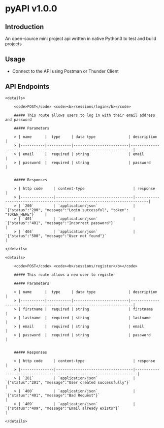 # pyAPI v1.0.0

## Introduction

An open-source mini project api written in native Python3 to test and build projects

## Usage

* Connect to the API using Postman or Thunder Client

## API Endpoints

    <details>

        <code>POST</code> <code><b>/sessions/login</b></code>

        ##### This route allows users to log in with their email address and password

        ##### Parameters

        > | name      |  type     | data type               | description                                                           |
        > |-----------|-----------|-------------------------|-----------------------------------------------------------------------|
        > | email     |  required | string                  | email                                                                 |
        > | password  |  required | string                  | password                                                              |


        ##### Responses

        > | http code     | content-type                      | response                                                                   |
        > |---------------|-----------------------------------|----------------------------------------------------------------------------|
        > | `200`         | `application/json`                | `{"status":"200", "message":"Login successful", "token": "TOKEN_HERE"}`    |
        > | `401`         | `application/json`                | `{"status":"401", "message":"Incorrect password"}`                         |
        > | `404`         | `application/json`                | `{"status":"500", "message":"User not found"}`                             |

    </details>

    <details>

        <code>POST</code> <code><b>/sessions/register</b></code>

        ##### This route allows a new user to register

        ##### Parameters

        > | name      |  type     | data type               | description                                                           |
        > |-----------|-----------|-------------------------|-----------------------------------------------------------------------|
        > | firstname |  required | string                  | firstname                                                             |
        > | lastname  |  required | string                  | lastname                                                              |
        > | email     |  required | string                  | email                                                                 |
        > | password  |  required | string                  | password                                                              |


        ##### Responses

        > | http code     | content-type                      | response                                                              |
        > |---------------|-----------------------------------|-----------------------------------------------------------------------|
        > | `201`         | `application/json`                | `{"status":"201", "message":"User created successfully"}`             |
        > | `400`         | `application/json`                | `{"status":"401", "message":"Bad Request"}`                           |
        > | `409`         | `application/json`                | `{"status":"409", "message":"Email already exists"}`                  |

    </details>

